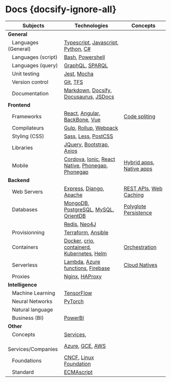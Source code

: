 # Docs {docsify-ignore-all}



| Subjects                            | Technologies | Concepts   |
| ----------------------------------- | ----------- | --- |
| **General**                         |             | |
| &nbsp;&nbsp; Languages (General)    | [Typescript](), [Javascript](), [Python](), [C#]() | |
| &nbsp;&nbsp; Languages (script)     | [Bash](), [Powershell]() | |
| &nbsp;&nbsp; Languages (query)      | [GraphQL](), [SPARQL]() | |
| &nbsp;&nbsp; Unit testing           | [Jest](), [Mocha]() | |
| &nbsp;&nbsp; Version control        | [Git](), [TFS]() | |
| &nbsp;&nbsp; Documentation          | [Markdown](), [Docsify](), [Docusaurus](), [JSDocs]() | |
| **Frontend**                        |             | |
| &nbsp;&nbsp; Frameworks             | [React](), [Angular](), [BackBone](), [Vue]() | [Code spliting]() |
| &nbsp;&nbsp; Compilateurs           | [Gulp](), [Rollup](), [Webpack]() |  |
| &nbsp;&nbsp; Styling (CSS)          | [Sass](), [Less](), [PostCSS]() | |
| &nbsp;&nbsp; Libraries              | [JQuery](), [Bootstrap](), [Axios]()  | |
| &nbsp;&nbsp; Mobile                 | [Cordova](), [Ionic](), [React Native](), [Phonegap](), [Phonegap]()  | [Hybrid apps](), [Native apps]() |
| **Backend**                         |             | |
| &nbsp;&nbsp; Web Servers            | [Express](), [Django](), [Apache]()   |  [REST APIs](), [Web Caching]() |
| &nbsp;&nbsp; Databases              | [MongoDB](),  [PostgreSQL](), [MySQL](), [OrientDB]() | [Polyglote Persistence]() |
| &nbsp;&nbsp;                        | [Redis](), [Neo4J]()    |  |
| &nbsp;&nbsp; Provisionning          | [Terraform](), [Ansible]() | |
| &nbsp;&nbsp; Containers             | [Docker](), [crio](), [containerd](), [Kubernetes](), [Helm]()  | [Orchestration]() |
| &nbsp;&nbsp; Serverless             | [Lambda](), [Azure functions](), [Firebase]() | [Cloud Natives]() |
| &nbsp;&nbsp; Proxies                | [Nginx](), [HAProxy]() | | 
| **Intelligence**                    |             | |
| &nbsp;&nbsp; Machine Learning       | [TensorFlow]() | | 
| &nbsp;&nbsp; Neural Networks        | [PyTorch]() | | 
| &nbsp;&nbsp; Natural language       |  | | 
| &nbsp;&nbsp; Business (BI)          | [PowerBI]() | | 
| **Other**                           |             | |
| &nbsp;&nbsp; Concepts               | [Services](),  | |
| &nbsp;&nbsp; Services/Companies     | [Azure](), [GCE](), [AWS]() | |
| &nbsp;&nbsp; Foundations            | [CNCF](), [Linux Foundation]() | | 
| &nbsp;&nbsp; Standard               | [ECMAscript]() | | 
